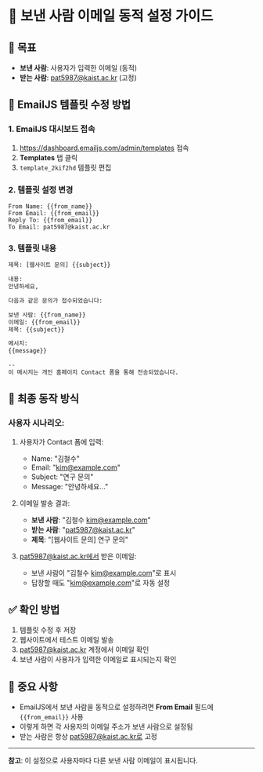# 📧 보낸 사람 이메일 동적 설정 가이드

## 🎯 목표
- **보낸 사람**: 사용자가 입력한 이메일 (동적)
- **받는 사람**: pat5987@kaist.ac.kr (고정)

## 🔧 EmailJS 템플릿 수정 방법

### 1. EmailJS 대시보드 접속
1. https://dashboard.emailjs.com/admin/templates 접속
2. **Templates** 탭 클릭
3. `template_2kif2hd` 템플릿 편집

### 2. 템플릿 설정 변경
```
From Name: {{from_name}}
From Email: {{from_email}} 
Reply To: {{from_email}}
To Email: pat5987@kaist.ac.kr
```

### 3. 템플릿 내용
```html
제목: [웹사이트 문의] {{subject}}

내용:
안녕하세요,

다음과 같은 문의가 접수되었습니다:

보낸 사람: {{from_name}}
이메일: {{from_email}}
제목: {{subject}}

메시지:
{{message}}

--
이 메시지는 개인 홈페이지 Contact 폼을 통해 전송되었습니다.
```

## 🎯 최종 동작 방식

### **사용자 시나리오:**
1. 사용자가 Contact 폼에 입력:
   - Name: "김철수"
   - Email: "kim@example.com"
   - Subject: "연구 문의"
   - Message: "안녕하세요..."

2. 이메일 발송 결과:
   - **보낸 사람**: "김철수 <kim@example.com>"
   - **받는 사람**: "pat5987@kaist.ac.kr"
   - **제목**: "[웹사이트 문의] 연구 문의"

3. pat5987@kaist.ac.kr에서 받은 이메일:
   - 보낸 사람이 "김철수 <kim@example.com>"로 표시
   - 답장할 때도 "kim@example.com"로 자동 설정

## ✅ 확인 방법
1. 템플릿 수정 후 저장
2. 웹사이트에서 테스트 이메일 발송
3. pat5987@kaist.ac.kr 계정에서 이메일 확인
4. 보낸 사람이 사용자가 입력한 이메일로 표시되는지 확인

## 🚨 중요 사항
- EmailJS에서 보낸 사람을 동적으로 설정하려면 **From Email** 필드에 `{{from_email}}` 사용
- 이렇게 하면 각 사용자의 이메일 주소가 보낸 사람으로 설정됨
- 받는 사람은 항상 pat5987@kaist.ac.kr로 고정

---

**참고**: 이 설정으로 사용자마다 다른 보낸 사람 이메일이 표시됩니다.
